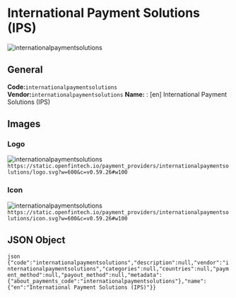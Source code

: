 # International Payment Solutions (IPS) 
![internationalpaymentsolutions](https://static.openfintech.io/payment_providers/internationalpaymentsolutions/logo.svg?w=600&c=v0.59.26#w100) 
## General 
**Code:**`internationalpaymentsolutions` 
**Vendor:**`internationalpaymentsolutions` 
**Name:** 
:	[en] International Payment Solutions (IPS) 
## Images 
### Logo 
![internationalpaymentsolutions](https://static.openfintech.io/payment_providers/internationalpaymentsolutions/logo.svg?w=600&c=v0.59.26#w100) 
``` https://static.openfintech.io/payment_providers/internationalpaymentsolutions/logo.svg?w=600&c=v0.59.26#w100 ``` 
### Icon 
![internationalpaymentsolutions](https://static.openfintech.io/payment_providers/internationalpaymentsolutions/icon.svg?w=600&c=v0.59.26#w100) 
``` https://static.openfintech.io/payment_providers/internationalpaymentsolutions/icon.svg?w=600&c=v0.59.26#w100 ``` 
## JSON Object 
```json {"code":"internationalpaymentsolutions","description":null,"vendor":"internationalpaymentsolutions","categories":null,"countries":null,"payment_method":null,"payout_method":null,"metadata":{"about_payments_code":"internationalpaymentsolutions"},"name":{"en":"International Payment Solutions (IPS)"}} ``` 
